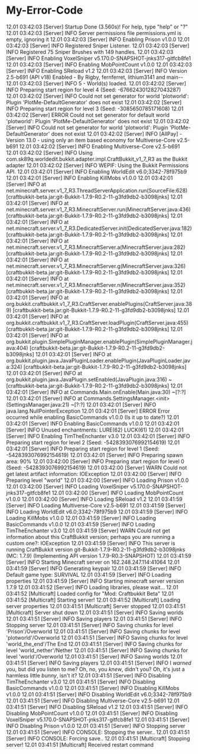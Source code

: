 # My-Error-Code
12.01 03:42:03 [Server] Startup Done (3.560s)! For help, type "help" or "?" 12.01 03:42:03 [Server] INFO Server permissions file permissions.yml is empty, ignoring it 12.01 03:42:03 [Server] INFO Enabling Prison v1.0.0 12.01 03:42:03 [Server] INFO Registered Sniper Listener. 12.01 03:42:03 [Server] INFO Registered 75 Sniper Brushes with 149 handles. 12.01 03:42:03 [Server] INFO Enabling VoxelSniper v5.170.0-SNAPSHOT-jnks317-gitfcb8fe1 12.01 03:42:03 [Server] INFO Enabling MobPointCount v1.0.0 12.01 03:42:03 [Server] INFO Enabling SReload v1.2 12.01 03:42:03 [Server] INFO Version 2.5-b691 (API v18) Enabled - By Rigby, fernferret, lithium3141 and main-- 12.01 03:42:03 [Server] INFO 5 - World(s) loaded. 12.01 03:42:02 [Server] INFO Preparing start region for level 4 (Seed: -6766243012827043287) 12.01 03:42:02 [Server] INFO Could not set generator for world 'plotworld': Plugin 'PlotMe-DefaultGenerator' does not exist 12.01 03:42:02 [Server] INFO Preparing start region for level 3 (Seed: -3085650785171608) 12.01 03:42:02 [Server] ERROR Could not set generator for default world 'plotworld': Plugin 'PlotMe-DefaultGenerator' does not exist 12.01 03:42:02 [Server] INFO Could not set generator for world 'plotworld': Plugin 'PlotMe-DefaultGenerator' does not exist 12.01 03:42:02 [Server] INFO [AllPay] - Version 13.0 - using only an item based economy for Multiverse-Core v2.5-b691 12.01 03:42:02 [Server] INFO Enabling Multiverse-Core v2.5-b691 12.01 03:42:02 [Server] INFO Using com.sk89q.worldedit.bukkit.adapter.impl.CraftBukkit_v1_7_R3 as the Bukkit adapter 12.01 03:42:02 [Server] INFO WEPIF: Using the Bukkit Permissions API. 12.01 03:42:01 [Server] INFO Enabling WorldEdit v6.0;3342-78f975b9 12.01 03:42:01 [Server] INFO Enabling KillMobs v1.0.0 12.01 03:42:01 [Server] INFO at net.minecraft.server.v1_7_R3.ThreadServerApplication.run(SourceFile:628) [craftbukkit-beta.jar:git-Bukkit-1.7.9-R0.2-11-g3fd9db2-b3098jnks] 12.01 03:42:01 [Server] INFO at net.minecraft.server.v1_7_R3.MinecraftServer.run(MinecraftServer.java:436) [craftbukkit-beta.jar:git-Bukkit-1.7.9-R0.2-11-g3fd9db2-b3098jnks] 12.01 03:42:01 [Server] INFO at net.minecraft.server.v1_7_R3.DedicatedServer.init(DedicatedServer.java:182) [craftbukkit-beta.jar:git-Bukkit-1.7.9-R0.2-11-g3fd9db2-b3098jnks] 12.01 03:42:01 [Server] INFO at net.minecraft.server.v1_7_R3.MinecraftServer.a(MinecraftServer.java:282) [craftbukkit-beta.jar:git-Bukkit-1.7.9-R0.2-11-g3fd9db2-b3098jnks] 12.01 03:42:01 [Server] INFO at net.minecraft.server.v1_7_R3.MinecraftServer.g(MinecraftServer.java:326) [craftbukkit-beta.jar:git-Bukkit-1.7.9-R0.2-11-g3fd9db2-b3098jnks] 12.01 03:42:01 [Server] INFO at net.minecraft.server.v1_7_R3.MinecraftServer.n(MinecraftServer.java:352) [craftbukkit-beta.jar:git-Bukkit-1.7.9-R0.2-11-g3fd9db2-b3098jnks] 12.01 03:42:01 [Server] INFO at org.bukkit.craftbukkit.v1_7_R3.CraftServer.enablePlugins(CraftServer.java:389) [craftbukkit-beta.jar:git-Bukkit-1.7.9-R0.2-11-g3fd9db2-b3098jnks] 12.01 03:42:01 [Server] INFO at org.bukkit.craftbukkit.v1_7_R3.CraftServer.loadPlugin(CraftServer.java:455) [craftbukkit-beta.jar:git-Bukkit-1.7.9-R0.2-11-g3fd9db2-b3098jnks] 12.01 03:42:01 [Server] INFO at org.bukkit.plugin.SimplePluginManager.enablePlugin(SimplePluginManager.java:404) [craftbukkit-beta.jar:git-Bukkit-1.7.9-R0.2-11-g3fd9db2-b3098jnks] 12.01 03:42:01 [Server] INFO at org.bukkit.plugin.java.JavaPluginLoader.enablePlugin(JavaPluginLoader.java:324) [craftbukkit-beta.jar:git-Bukkit-1.7.9-R0.2-11-g3fd9db2-b3098jnks] 12.01 03:42:01 [Server] INFO at org.bukkit.plugin.java.JavaPlugin.setEnabled(JavaPlugin.java:316) ~[craftbukkit-beta.jar:git-Bukkit-1.7.9-R0.2-11-g3fd9db2-b3098jnks] 12.01 03:42:01 [Server] INFO at Commands.Main.onEnable(Main.java:30) ~[?:?] 12.01 03:42:01 [Server] INFO at Commands.SettingsManager.&lt;init>(SettingsManager.java:21) ~[?:?] 12.01 03:42:01 [Server] INFO java.lang.NullPointerException 12.01 03:42:01 [Server] ERROR Error occurred while enabling BasicCommands v1.0.0 (Is it up to date?) 12.01 03:42:01 [Server] INFO Enabling BasicCommands v1.0.0 12.01 03:42:01 [Server] INFO Unused enchantments: LURE(62) LUCK(61)  12.01 03:42:01 [Server] INFO Enabling TimTheEnchanter v3.0 12.01 03:42:01 [Server] INFO Preparing start region for level 2 (Seed: -5428393076992154619) 12.01 03:42:01 [Server] INFO Preparing start region for level 1 (Seed: -5428393076992154619) 12.01 03:42:01 [Server] INFO Preparing spawn area: 90% 12.01 03:42:00 [Server] INFO Preparing start region for level 0 (Seed: -5428393076992154619) 12.01 03:42:00 [Server] WARN Could not get latest artifact information: IOException 12.01 03:42:00 [Server] INFO Preparing level "world" 12.01 03:42:00 [Server] INFO Loading Prison v1.0.0 12.01 03:42:00 [Server] INFO Loading VoxelSniper v5.170.0-SNAPSHOT-jnks317-gitfcb8fe1 12.01 03:42:00 [Server] INFO Loading MobPointCount v1.0.0 12.01 03:42:00 [Server] INFO Loading SReload v1.2 12.01 03:41:59 [Server] INFO Loading Multiverse-Core v2.5-b691 12.01 03:41:59 [Server] INFO Loading WorldEdit v6.0;3342-78f975b9 12.01 03:41:59 [Server] INFO Loading KillMobs v1.0.0 12.01 03:41:59 [Server] INFO Loading BasicCommands v1.0.0 12.01 03:41:59 [Server] INFO Loading TimTheEnchanter v3.0 12.01 03:41:59 [Server] WARN Could not get information about this CraftBukkit version; perhaps you are running a custom one?: IOException 12.01 03:41:59 [Server] INFO This server is running CraftBukkit version git-Bukkit-1.7.9-R0.2-11-g3fd9db2-b3098jnks (MC: 1.7.9) (Implementing API version 1.7.9-R0.3-SNAPSHOT) 12.01 03:41:59 [Server] INFO Starting Minecraft server on 162.248.247.114:41064 12.01 03:41:59 [Server] INFO Generating keypair 12.01 03:41:59 [Server] INFO Default game type: SURVIVAL 12.01 03:41:59 [Server] INFO Loading properties 12.01 03:41:59 [Server] INFO Starting minecraft server version 1.7.9 12.01 03:41:52 [Server] INFO Loading libraries, please wait... 12.01 03:41:52 [Multicraft] Loaded config for "Mod: Craftbukkit Beta" 12.01 03:41:52 [Multicraft] Starting server! 12.01 03:41:52 [Multicraft] Loading server properties 12.01 03:41:51 [Multicraft] Server stopped 12.01 03:41:51 [Multicraft] Server shut down 12.01 03:41:51 [Server] INFO Saving worlds 12.01 03:41:51 [Server] INFO Saving players 12.01 03:41:51 [Server] INFO Stopping server 12.01 03:41:51 [Server] INFO Saving chunks for level 'Prison'/Overworld 12.01 03:41:51 [Server] INFO Saving chunks for level 'plotworld'/Overworld 12.01 03:41:51 [Server] INFO Saving chunks for level 'world_the_end'/The End 12.01 03:41:51 [Server] INFO Saving chunks for level 'world_nether'/Nether 12.01 03:41:51 [Server] INFO Saving chunks for level 'world'/Overworld 12.01 03:41:51 [Server] INFO Saving worlds 12.01 03:41:51 [Server] INFO Saving players 12.01 03:41:51 [Server] INFO I *warned* you, but did you listen to me? Oh, no, you *knew*, didn't you? Oh, it's just a harmless little *bunny*, isn't it?  12.01 03:41:51 [Server] INFO Disabling TimTheEnchanter v3.0 12.01 03:41:51 [Server] INFO Disabling BasicCommands v1.0.0 12.01 03:41:51 [Server] INFO Disabling KillMobs v1.0.0 12.01 03:41:51 [Server] INFO Disabling WorldEdit v6.0;3342-78f975b9 12.01 03:41:51 [Server] INFO Disabling Multiverse-Core v2.5-b691 12.01 03:41:51 [Server] INFO Disabling SReload v1.2 12.01 03:41:51 [Server] INFO Disabling MobPointCount v1.0.0 12.01 03:41:51 [Server] INFO Disabling VoxelSniper v5.170.0-SNAPSHOT-jnks317-gitfcb8fe1 12.01 03:41:51 [Server] INFO Disabling Prison v1.0.0 12.01 03:41:51 [Server] INFO Stopping server 12.01 03:41:51 [Server] INFO CONSOLE: Stopping the server.. 12.01 03:41:51 [Server] INFO CONSOLE: Forcing save.. 12.01 03:41:51 [Multicraft] Stopping server! 12.01 03:41:51 [Multicraft] Received restart command
